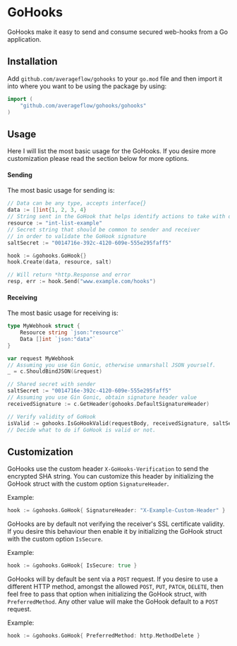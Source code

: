 # GoHooks

GoHooks make it easy to send and consume secured web-hooks from a Go application.

## Installation

Add `github.com/averageflow/gohooks` to your `go.mod` file and then import it into where you want to be using the package by using:

```go
import (
    "github.com/averageflow/gohooks/gohooks"
)
```

## Usage

Here I will list the most basic usage for the GoHooks. If you desire more customization please read the section below for more options.

#### Sending

The most basic usage for sending is:

```go
// Data can be any type, accepts interface{}
data := []int{1, 2, 3, 4} 
// String sent in the GoHook that helps identify actions to take with data
resource := "int-list-example"
// Secret string that should be common to sender and receiver
// in order to validate the GoHook signature
saltSecret := "0014716e-392c-4120-609e-555e295faff5"

hook := &gohooks.GoHook{}
hook.Create(data, resource, salt)

// Will return *http.Response and error
resp, err := hook.Send("www.example.com/hooks")
```

#### Receiving

The most basic usage for receiving is:

```go
type MyWebhook struct {
    Resource string `json:"resource"`
    Data []int `json:"data"`
}

var request MyWebhook
// Assuming you use Gin Gonic, otherwise unmarshall JSON yourself.
_ = c.ShouldBindJSON(&request)

// Shared secret with sender
saltSecret := "0014716e-392c-4120-609e-555e295faff5"
// Assuming you use Gin Gonic, obtain signature header value
receivedSignature := c.GetHeader(gohooks.DefaultSignatureHeader)

// Verify validity of GoHook
isValid := gohooks.IsGoHookValid(requestBody, receivedSignature, saltSecret)
// Decide what to do if GoHook is valid or not.
```

## Customization

GoHooks use the custom header `X-GoHooks-Verification` to send the encrypted SHA string. You can customize this header by initializing the GoHook struct with the custom option `SignatureHeader`. 

Example: 
```go
hook := &gohooks.GoHook{ SignatureHeader: "X-Example-Custom-Header" }
```

GoHooks are by default not verifying the receiver's SSL certificate validity. If you desire this behaviour then enable it by initializing the GoHook struct with the custom option `IsSecure`.

Example: 
```go
hook := &gohooks.GoHook{ IsSecure: true }
```

GoHooks will by default be sent via a `POST` request. If you desire to use a different HTTP method, amongst the allowed `POST`, `PUT`, `PATCH`, `DELETE`, then feel free to pass that option when initializing the GoHook struct, with `PreferredMethod`. Any other value will make the GoHook default to a `POST` request.

Example: 
```go
hook := &gohooks.GoHook{ PreferredMethod: http.MethodDelete }
```